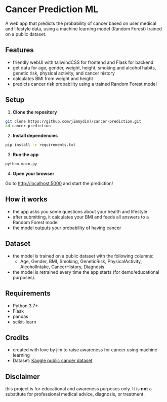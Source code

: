 # Cancer Prediction ML

A web app that predicts the probability of cancer based on user medical and lifestyle data, using a machine learning model (Random Forest) trained on a public dataset.

## Features
- friendly webUI with tailwindCSS for frontend and Flask for backend
- get data for age, gender, weight, height, smoking and alcohol habits, genetic risk, physical activity, and cancer history
- calculates BMI from weight and height
- predicts cancer risk probability using a trained Random Forest model

## Setup

1. **Clone the repository**

```bash
git clone https://github.com/jimmydin7/cancer-prediction.git
cd cancer-prediction
```

2. **Install dependencies**

```bash
pip install -r requirements.txt
```

3. **Run the app**

```bash
python main.py
```

4. **Open your browser**

Go to [http://localhost:5000](http://localhost:5000) and start the prediction!

## How it works
- the app asks you some questions about your health and lifestyle
- after submitting, it calculates your BMI and feeds all answers to a Random Forest model
- the model outputs your probability of having cancer

## Dataset
- the model is trained on a public dataset with the following columns:
  - Age, Gender, BMI, Smoking, GeneticRisk, PhysicalActivity, AlcoholIntake, CancerHistory, Diagnosis
- the model is retrained every time the app starts (for demo/educational purposes).

## Requirements
- Python 3.7+
- Flask
- pandas
- scikit-learn

## Credits
- created with love by jim to raise awareness for cancer using machine learning
- Dataset: [Kaggle public cancer dataset](https://www.kaggle.com/)

## Disclaimer
this project is for educational and awareness purposes only. It is **not** a substitute for professional medical advice, diagnosis, or treatment.
